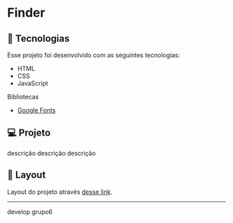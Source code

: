 <p align="center">
  <h1>Finder</h1>
</p>

## 🚀 Tecnologias

Esse projeto foi desenvolvido com as seguintes tecnologias:

- HTML
- CSS
- JavaScript

Bibliotecas

- [Google Fonts](https://fonts.google.com/)

## 💻 Projeto

descrição descrição descrição

## 🔖 Layout

Layout do projeto através [desse link](https://www.figma.com/file/FnTOK15dbxgyBC2JqTMEpy/E-carros?node-id=5762%3A29121x).

---

develop grupo6
